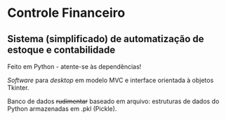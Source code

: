 # Controle Financeiro

## Sistema (simplificado) de automatização de estoque e contabilidade

Feito em Python - atente-se às dependências!

_Software_ para _desktop_ em modelo MVC e interface orientada à objetos Tkinter.

Banco de dados ~~rudimentar~~ baseado em arquivo: estruturas de dados do Python armazenadas em .pkl (Pickle).